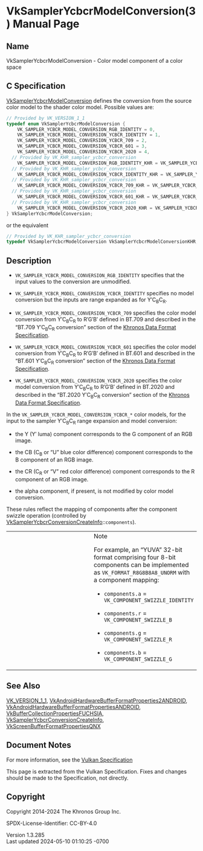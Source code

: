 # VkSamplerYcbcrModelConversion(3) Manual Page

## Name

VkSamplerYcbcrModelConversion - Color model component of a color space



## <a href="#_c_specification" class="anchor"></a>C Specification

[VkSamplerYcbcrModelConversion](https://registry.khronos.org/vulkan/specs/1.3-extensions/man/html/VkSamplerYcbcrModelConversion.html)
defines the conversion from the source color model to the shader color
model. Possible values are:

``` c
// Provided by VK_VERSION_1_1
typedef enum VkSamplerYcbcrModelConversion {
    VK_SAMPLER_YCBCR_MODEL_CONVERSION_RGB_IDENTITY = 0,
    VK_SAMPLER_YCBCR_MODEL_CONVERSION_YCBCR_IDENTITY = 1,
    VK_SAMPLER_YCBCR_MODEL_CONVERSION_YCBCR_709 = 2,
    VK_SAMPLER_YCBCR_MODEL_CONVERSION_YCBCR_601 = 3,
    VK_SAMPLER_YCBCR_MODEL_CONVERSION_YCBCR_2020 = 4,
  // Provided by VK_KHR_sampler_ycbcr_conversion
    VK_SAMPLER_YCBCR_MODEL_CONVERSION_RGB_IDENTITY_KHR = VK_SAMPLER_YCBCR_MODEL_CONVERSION_RGB_IDENTITY,
  // Provided by VK_KHR_sampler_ycbcr_conversion
    VK_SAMPLER_YCBCR_MODEL_CONVERSION_YCBCR_IDENTITY_KHR = VK_SAMPLER_YCBCR_MODEL_CONVERSION_YCBCR_IDENTITY,
  // Provided by VK_KHR_sampler_ycbcr_conversion
    VK_SAMPLER_YCBCR_MODEL_CONVERSION_YCBCR_709_KHR = VK_SAMPLER_YCBCR_MODEL_CONVERSION_YCBCR_709,
  // Provided by VK_KHR_sampler_ycbcr_conversion
    VK_SAMPLER_YCBCR_MODEL_CONVERSION_YCBCR_601_KHR = VK_SAMPLER_YCBCR_MODEL_CONVERSION_YCBCR_601,
  // Provided by VK_KHR_sampler_ycbcr_conversion
    VK_SAMPLER_YCBCR_MODEL_CONVERSION_YCBCR_2020_KHR = VK_SAMPLER_YCBCR_MODEL_CONVERSION_YCBCR_2020,
} VkSamplerYcbcrModelConversion;
```

or the equivalent

``` c
// Provided by VK_KHR_sampler_ycbcr_conversion
typedef VkSamplerYcbcrModelConversion VkSamplerYcbcrModelConversionKHR;
```

## <a href="#_description" class="anchor"></a>Description

- `VK_SAMPLER_YCBCR_MODEL_CONVERSION_RGB_IDENTITY` specifies that the
  input values to the conversion are unmodified.

- `VK_SAMPLER_YCBCR_MODEL_CONVERSION_YCBCR_IDENTITY` specifies no model
  conversion but the inputs are range expanded as for
  Y′C<sub>B</sub>C<sub>R</sub>.

- `VK_SAMPLER_YCBCR_MODEL_CONVERSION_YCBCR_709` specifies the color
  model conversion from Y′C<sub>B</sub>C<sub>R</sub> to R′G′B′ defined
  in BT.709 and described in the “BT.709 Y′C<sub>B</sub>C<sub>R</sub>
  conversion” section of the <a
  href="https://registry.khronos.org/vulkan/specs/1.3-extensions/html/vkspec.html#data-format"
  target="_blank" rel="noopener">Khronos Data Format Specification</a>.

- `VK_SAMPLER_YCBCR_MODEL_CONVERSION_YCBCR_601` specifies the color
  model conversion from Y′C<sub>B</sub>C<sub>R</sub> to R′G′B′ defined
  in BT.601 and described in the “BT.601 Y′C<sub>B</sub>C<sub>R</sub>
  conversion” section of the <a
  href="https://registry.khronos.org/vulkan/specs/1.3-extensions/html/vkspec.html#data-format"
  target="_blank" rel="noopener">Khronos Data Format Specification</a>.

- `VK_SAMPLER_YCBCR_MODEL_CONVERSION_YCBCR_2020` specifies the color
  model conversion from Y′C<sub>B</sub>C<sub>R</sub> to R′G′B′ defined
  in BT.2020 and described in the “BT.2020 Y′C<sub>B</sub>C<sub>R</sub>
  conversion” section of the <a
  href="https://registry.khronos.org/vulkan/specs/1.3-extensions/html/vkspec.html#data-format"
  target="_blank" rel="noopener">Khronos Data Format Specification</a>.

In the `VK_SAMPLER_YCBCR_MODEL_CONVERSION_YCBCR_*` color models, for the
input to the sampler Y′C<sub>B</sub>C<sub>R</sub> range expansion and
model conversion:

- the Y (Y′ luma) component corresponds to the G component of an RGB
  image.

- the CB (C<sub>B</sub> or “U” blue color difference) component
  corresponds to the B component of an RGB image.

- the CR (C<sub>R</sub> or “V” red color difference) component
  corresponds to the R component of an RGB image.

- the alpha component, if present, is not modified by color model
  conversion.

These rules reflect the mapping of components after the component
swizzle operation (controlled by
[VkSamplerYcbcrConversionCreateInfo](https://registry.khronos.org/vulkan/specs/1.3-extensions/man/html/VkSamplerYcbcrConversionCreateInfo.html)::`components`).

<table>
<colgroup>
<col style="width: 50%" />
<col style="width: 50%" />
</colgroup>
<tbody>
<tr class="odd">
<td class="icon"><em></em></td>
<td class="content">Note
<p>For example, an “YUVA” 32-bit format comprising four 8-bit components
can be implemented as <code>VK_FORMAT_R8G8B8A8_UNORM</code> with a
component mapping:</p>
<ul>
<li><p><code>components.a</code> =
<code>VK_COMPONENT_SWIZZLE_IDENTITY</code></p></li>
<li><p><code>components.r</code> =
<code>VK_COMPONENT_SWIZZLE_B</code></p></li>
<li><p><code>components.g</code> =
<code>VK_COMPONENT_SWIZZLE_R</code></p></li>
<li><p><code>components.b</code> =
<code>VK_COMPONENT_SWIZZLE_G</code></p></li>
</ul></td>
</tr>
</tbody>
</table>

## <a href="#_see_also" class="anchor"></a>See Also

[VK_VERSION_1_1](https://registry.khronos.org/vulkan/specs/1.3-extensions/man/html/VK_VERSION_1_1.html),
[VkAndroidHardwareBufferFormatProperties2ANDROID](https://registry.khronos.org/vulkan/specs/1.3-extensions/man/html/VkAndroidHardwareBufferFormatProperties2ANDROID.html),
[VkAndroidHardwareBufferFormatPropertiesANDROID](https://registry.khronos.org/vulkan/specs/1.3-extensions/man/html/VkAndroidHardwareBufferFormatPropertiesANDROID.html),
[VkBufferCollectionPropertiesFUCHSIA](https://registry.khronos.org/vulkan/specs/1.3-extensions/man/html/VkBufferCollectionPropertiesFUCHSIA.html),
[VkSamplerYcbcrConversionCreateInfo](https://registry.khronos.org/vulkan/specs/1.3-extensions/man/html/VkSamplerYcbcrConversionCreateInfo.html),
[VkScreenBufferFormatPropertiesQNX](https://registry.khronos.org/vulkan/specs/1.3-extensions/man/html/VkScreenBufferFormatPropertiesQNX.html)

## <a href="#_document_notes" class="anchor"></a>Document Notes

For more information, see the <a
href="https://registry.khronos.org/vulkan/specs/1.3-extensions/html/vkspec.html#VkSamplerYcbcrModelConversion"
target="_blank" rel="noopener">Vulkan Specification</a>

This page is extracted from the Vulkan Specification. Fixes and changes
should be made to the Specification, not directly.

## <a href="#_copyright" class="anchor"></a>Copyright

Copyright 2014-2024 The Khronos Group Inc.

SPDX-License-Identifier: CC-BY-4.0

Version 1.3.285  
Last updated 2024-05-10 01:10:25 -0700
